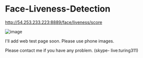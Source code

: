 # Face-Liveness-Detection

http://54.253.233.223:8889/face/liveness/score

![image](https://user-images.githubusercontent.com/80960135/116544496-cd669880-a921-11eb-83e1-67f714a8e545.png)

I'll add web test page soon.
Please use phone images.

Please contact me if you have any problem. (skype- live:turing311)

